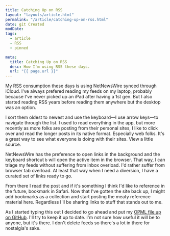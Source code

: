 ```yaml
---
title: Catching Up on RSS
layout: "layouts/article.html"
permalink: "/article/catching-up-on-rss.html"
date: git Created
modDate: 
tags:
  - article
  - RSS
  - pinned

meta:
  title: Catching Up on RSS
  desc: How I'm using RSS these days.
  url: "{{ page.url }}"
---
```


My RSS consumption these days is using NetNewsWire synced through iCloud. I've always prefered reading my feeds on my laptop, probably because I've never picked up an iPad after having a 1st gen. But I also started reading RSS years before reading them anywhere but the desktop was an option.

I sort them oldest to newest and use the keyboard—I use arrow keys—to navigate through the list. I used to read everything in the app, but more recently as more folks are posting from their personal sites, I like to click over and read the longer posts in its native format. Especially web folks. It's a great way to see what everyone is doing with their sites. View a little source.

NetNewsWire has the preference to open links in the background and the keyboard shortcut `b` will open the active item in the browser. That way, I can triage my feeds without suffering from inbox overload. I'd rather suffer from browser tab overload. At least that way when I need a diversion, I have a curated set of links ready to go.

From there I read the post and if it's something I think I'd like to reference in the future, bookmark in Safari. Now that I've gotten the site back up, I might add bookmarks as a collection and start posting the meaty reference material here. Regardless I'll be sharing links to stuff that stands out to me.

As I started typing this out I decided to go ahead and put my [OPML file up on GitHub](https://github.com/miklb/opml). I'll try to keep it up to date. I'm not sure how useful it will be to anyone, but it's there. I don't delete feeds so there's a lot in there for nostalgia's sake.